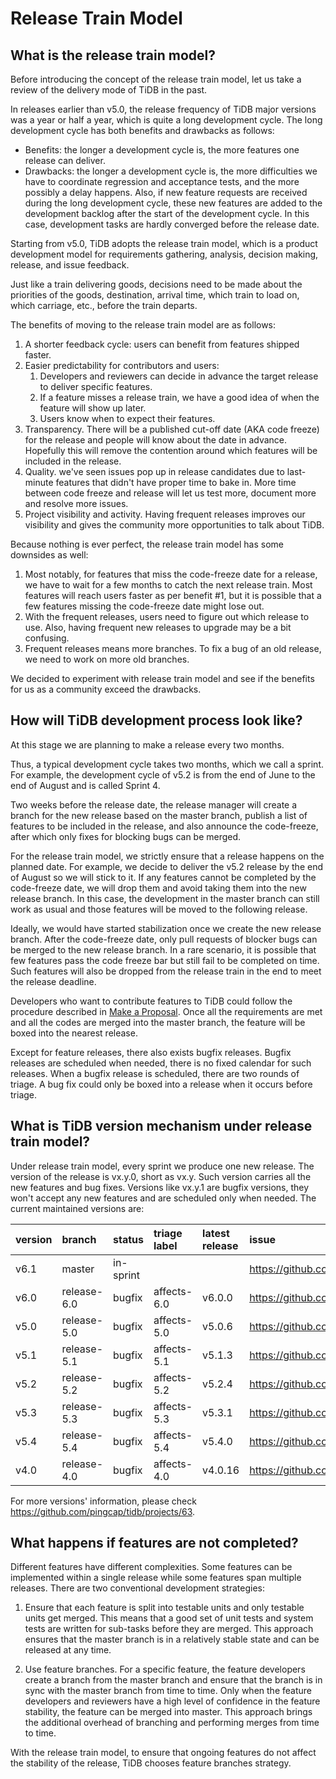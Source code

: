 # Release Train Model

## What is the release train model?

Before introducing the concept of the release train model, let us take a review of the delivery mode of TiDB in the past.

In releases earlier than v5.0, the release frequency of TiDB major versions was a year or half a year, which is quite a long development cycle. The long development cycle has both benefits and drawbacks as follows:

- Benefits: the longer a development cycle is, the more features one release can deliver.
- Drawbacks: the longer a development cycle is, the more difficulties we have to coordinate regression and acceptance tests, and the more possibly a delay happens. Also, if new feature requests are received during the long development cycle, these new features are added to the development backlog after the start of the development cycle. In this case, development tasks are hardly converged before the release date.

Starting from v5.0, TiDB adopts the release train model, which is a product development model for requirements gathering, analysis, decision making, release, and issue feedback.

Just like a train delivering goods, decisions need to be made about the priorities of the goods, destination, arrival time, which train to load on, which carriage, etc., before the train departs.

The benefits of moving to the release train model are as follows:

1. A shorter feedback cycle: users can benefit from features shipped faster.
2. Easier predictability for contributors and users:
    1. Developers and reviewers can decide in advance the target release to deliver specific features.
    2. If a feature misses a release train, we have a good idea of when the feature will show up later.
    3. Users know when to expect their features.
3. Transparency. There will be a published cut-off date (AKA code freeze) for the release and people will know about the date in advance. Hopefully this will remove the contention around which features will be included in the release.
4. Quality. we've seen issues pop up in release candidates due to last-minute features that didn't have proper time to bake in. More time between code freeze and release will let us test more, document more and resolve more issues.
5. Project visibility and activity. Having frequent releases improves our visibility and gives the community more opportunities to talk about TiDB.

Because nothing is ever perfect, the release train model has some downsides as well:

1. Most notably, for features that miss the code-freeze date for a release, we have to wait for a few months to catch the next release train. Most features will reach users faster as per benefit #1, but it is possible that a few features missing the code-freeze date might lose out.
2. With the frequent releases, users need to figure out which release to use. Also, having frequent new releases to upgrade may be a bit confusing.
3. Frequent releases means more branches. To fix a bug of an old release, we need to work on more old branches.

We decided to experiment with release train model and see if the benefits for us as a community exceed the drawbacks. 

## How will TiDB development process look like?

At this stage we are planning to make a release every two months.

Thus, a typical development cycle takes two months, which we call a sprint. For example, the development cycle of v5.2 is from the end of June to the end of August and is called Sprint 4.

Two weeks before the release date, the release manager will create a branch for the new release based on the master branch, publish a list of features to be included in the release, and also announce the code-freeze, after which only fixes for blocking bugs can be merged.

For the release train model, we strictly ensure that a release happens on the planned date. For example, we decide to deliver the v5.2 release by the end of August so we will stick to it. If any features cannot be completed by the code-freeze date, we will drop them and avoid taking them into the new release branch. In this case, the development in the master branch can still work as usual and those features will be moved to the following release. 

Ideally, we would have started stabilization once we create the new release branch. After the code-freeze date, only pull requests of blocker bugs can be merged to the new release branch. In a rare scenario, it is possible that few features pass the code freeze bar but still fail to be completed on time. Such features will also be dropped from the release train in the end to meet the release deadline.

Developers who want to contribute features to TiDB could follow the procedure described in [Make a Proposal](../contribute-to-tidb/make-a-proposal.md). Once all the requirements are met and all the codes are merged into the master branch, the feature will be boxed into the nearest release.

Except for feature releases, there also exists bugfix releases. Bugfix releases are scheduled when needed, there is no fixed calendar for such releases. When a bugfix release is scheduled, there are two rounds of triage. A bug fix could only be boxed into a release when it occurs before triage.

## What is TiDB version mechanism under release train model?

Under release train model, every sprint we produce one new release. The version of the release is vx.y.0, short as vx.y. Such version carries all the new features and bug fixes. Versions like vx.y.1 are bugfix versions, they won't accept any new features and are scheduled only when needed. The current maintained versions are:

| version             | branch             | status            | triage label            | latest release           | issue
|:--------------------|:-------------------|:------------------|:------------------------|:-------------------------|:-------------------------------------------------------
| v6.1                | master             | in-sprint         |                         |                          | <https://github.com/pingcap/tidb/issues/34048>
| v6.0                | release-6.0        | bugfix            | affects-6.0             | v6.0.0                   | <https://github.com/pingcap/tidb/issues/32381>
| v5.0                | release-5.0        | bugfix            | affects-5.0             | v5.0.6                   | <https://github.com/pingcap/tidb/issues/30609>
| v5.1                | release-5.1        | bugfix            | affects-5.1             | v5.1.3                   | <https://github.com/pingcap/tidb/issues/30227>
| v5.2                | release-5.2        | bugfix            | affects-5.2             | v5.2.4                   | <https://github.com/pingcap/tidb/issues/30608>
| v5.3                | release-5.3        | bugfix            | affects-5.3             | v5.3.1                   | <https://github.com/pingcap/tidb/issues/30611>
| v5.4                | release-5.4        | bugfix            | affects-5.4             | v5.4.0                   | <https://github.com/pingcap/tidb/issues/30336>
| v4.0                | release-4.0        | bugfix            | affects-4.0             | v4.0.16                  | <https://github.com/pingcap/tidb/issues/29856>

For more versions' information, please check <https://github.com/pingcap/tidb/projects/63>.

## What happens if features are not completed?

Different features have different complexities. Some features can be implemented within a single release while some features span multiple releases. There are two conventional development strategies:

1. Ensure that each feature is split into testable units and only testable units get merged. This means that a good set of unit tests and system tests are written for sub-tasks before they are merged. This approach ensures that the master branch is in a relatively stable state and can be released at any time.

2. Use feature branches. For a specific feature, the feature developers create a branch from the master branch and ensure that the branch is in sync with the master branch from time to time. Only when the feature developers and reviewers have a high level of confidence in the feature stability, the feature can be merged into master. This approach brings the additional overhead of branching and performing merges from time to time.

With the release train model, to ensure that ongoing features do not affect the stability of the release, TiDB chooses feature branches strategy.
